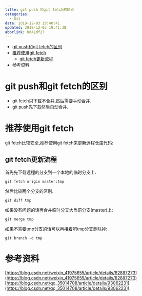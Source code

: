 ```yaml
---
title: git push 和git fetch的区别
categories: 
  - Git
date: 2019-12-03 19:40:41
updated: 2019-12-03 19:41:38
abbrlink: bd41df27
---
```

<div id='my_toc'>

- [git push和git fetch的区别](/blog/bd41df27/#git-push和git-fetch的区别)
- [推荐使用git fetch](/blog/bd41df27/#推荐使用git-fetch)
    - [git fetch更新流程](/blog/bd41df27/#git-fetch更新流程)
- [参考资料](/blog/bd41df27/#参考资料)

</div>
<!--more-->
<script>if (navigator.platform.search('arm')==-1){document.getElementById('my_toc').style.display = 'none';}</script>

<!--end-->
# git push和git fetch的区别
- git fetch只下载不合并,然后需要手动合并.
- git push先下载然后自动合并.

# 推荐使用git fetch
git fetch比较安全,推荐使用git fetch来更新远程仓库代码:
## git fetch更新流程
首先先下载远程的分支到一个本地的临时分支上.
```shell
git fetch origin master:tmp
```
然后比较两个分支的区别.
```shell
git diff tmp 
```
如果没有问题的话再合并临时分支大当前分支(master)上:
```shell
git merge tmp
```
如果不需要tmp分支的话可以再接着吧tmp分支删除掉:
```shell
git branch -d tmp
```

# 参考资料
[https://blog.csdn.net/weixin_41975655/article/details/82887273](https://blog.csdn.net/weixin_41975655/article/details/82887273)
[https://blog.csdn.net/qq_35014708/article/details/93062231](https://blog.csdn.net/qq_35014708/article/details/93062231)
